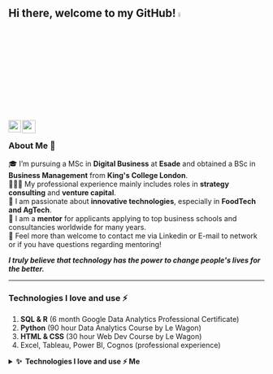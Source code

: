 ## Hi there, welcome to my GitHub!  <a href="https://www.gautamkrishnar.com/"><img src="https://media.giphy.com/media/hvRJCLFzcasrR4ia7z/giphy.gif" width="5%"></a>


<a href="https://www.linkedin.com/in/alexander-hoellinger/">
  <img align="left" width="24px" src="https://cdn.jsdelivr.net/npm/simple-icons@v3/icons/linkedin.svg"  />
</a>
<a href="mailto:alex.hoellinger@gmail.com">
  <img align="left" width="26px" src="https://cdn.jsdelivr.net/npm/simple-icons@v3/icons/gmail.svg" />
</a>


<br/>


### About Me 🚀
🎓 I’m pursuing a MSc in **Digital Business** at **Esade** and obtained a BSc in **Business Management** from **King's College London**. </br>
👨🏼‍💻 My professional experience mainly includes roles in **strategy consulting** and **venture capital**. </br>
🌱 I am passionate about **innovative technologies**, especially in **FoodTech and AgTech**. </br>
🤝 I am a **mentor** for applicants applying to top business schools and consultancies worldwide for many years. </br>
💬 Feel more than welcome to contact me via Linkedin or E-mail to network or if you have questions regarding mentoring! </br>
   
 **<i>I truly believe that technology has the power to change people's lives for the better.</i>**

<hr />


### Technologies I love and use ⚡
1) **SQL & R** (6 month Google Data Analytics Professional Certificate) </br>
2) **Python** (90 hour Data Analytics Course by Le Wagon) </br>
3) **HTML & CSS** (30 hour Web Dev Course by Le Wagon) </br>
4) Excel, Tableau, Power BI, Cognos (professional experience) </br>
 

<details>
  <summary><b>✨&nbsp;&nbsp;Technologies I love and use ⚡&nbsp;Me</b></summary>
  <br/>
  
1) **SQL & R** (6 month Google Data Analytics Professional Certificate)
2) **Python** (90 hour Data Analytics Course by Le Wagon)
3) **HTML & CSS** (30 hour Web Dev Course by Le Wagon)
4) Excel, Tableau, Power BI, Cognos (professional experience)

</details> 
